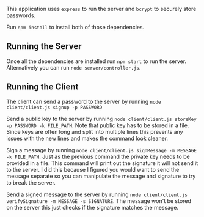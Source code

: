 This application uses `express` to run the server and `bcrypt` to securely store passwords.

Run `npm install` to install both of those dependencies.

## Running the Server
Once all the dependencies are installed run `npm start` to run the server. Alternatively you can run `node server/controller.js`.

## Running the Client
The client can send a password to the server by running `node client/client.js signup -p PASSWORD`

Send a public key to the server by running `node client/client.js storeKey -p PASSWORD -k FILE_PATH`. Note that public key has to be stored in a file. Since keys are often long and split into multiple lines this prevents any issues with the new lines and makes the command look cleaner.

Sign a message by running `node client/client.js signMessage -m MESSAGE -k FILE_PATH`. Just as the previous command the private key needs to be provided in a file. This command will print out the signature it will not send it to the server. I did this because I figured you would want to send the message separate so you can manipulate the message and signature to try to break the server.

Send a signed message to the server by running `node client/client.js verifySignature -m MESSAGE -s SIGNATURE`. The message won't be stored on the server this just checks if the signature matches the message.